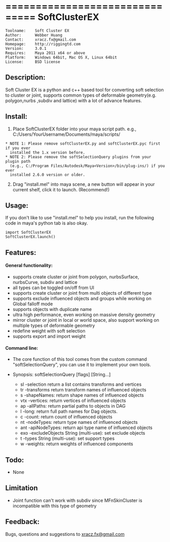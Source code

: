 ===============================
SoftClusterEX
===============================

    Toolname:    Soft Cluster EX  
    Author:      Webber Huang  
    Contact:     xracz.fx@gmail.com  
    Homepage:    http://riggingtd.com  
    Version:     3.0.1  
    Requires:    Maya 2011 x64 or above  
    Platform:    Windows 64bit, Mac OS X, Linux 64bit  
    License:     BSD license  


Description:
----------------------------------------------
  Soft Cluster EX is a python and c++ based tool for converting soft selection to
  cluster or joint, supports common types of deformable geometry(e.g. polygon,nurbs
  ,subdiv and lattice) with a lot of advance features.  


Install:
----------------------------------------------
  1. Place SoftClusterEX folder into your maya script path.
    e.g., C:/Users/YourUsername/Documents/maya/scripts/

    * NOTE 1: Please remove softClusterEX.py and softClusterEX.pyc first if you ever 
      installed the 1.x version before.
    * NOTE 2: Please remove the softSelectionQuery plugins from your plugin path 
      (e.g., C:/Program Files/Autodesk/Maya<Version>/bin/plug-ins/) if you ever 
      installed 2.6.0 version or older.  

  2. Drag "install.mel" into maya scene, a new button will appear in your current shelf, 
     click it to launch. (Recommend!)  


Usage:
----------------------------------------------
If you don't like to use "install.mel" to help you install, run the following code in maya's
python tab is also okay.  

    import SoftClusterEX  
    SoftClusterEX.launch()  


Features:
----------------------------------------------
#### General functionality:  

  - supports create cluster or joint from polygon, nurbsSurface, nurbsCurve, subdiv and lattice
  - all types can be toggled on/off from UI
  - supports create cluster or joint from multi objects of different type
  - supports exclude influenced objects and groups while working on Global falloff mode
  - supports objects with duplicate name
  - ultra high performance, even working on massive density geometry
  - mirror cluster or joint in local or world space, also support working on
    multiple types of deformable geometry
  - redefine weight with soft selection
  - supports export and import weight

#### Command line:

  - The core function of this tool comes from the custom command "softSelectionQuery",
    you can use it to implement your own tools.  

  - Synopsis: softSelectionQuery [flags] [String...]
    - sl -selection                            return a list contains transforms and vertices
    - tr -transforms                           return transform names of influenced objects
    - s -shapeNames:                           return shape names of influenced objects
    - vtx -vertices:                           return vertices of influenced objects
    - ap -allPaths:                            return partial paths to objects in DAG
    - l -long:                                 return full path names for Dag objects.
    - c -count:                                return count of influenced objects
    - nt -nodeTypes:                           return type names of influenced objects
    - ant -apiNodeTypes:                       return api type name of influenced objects
    - exo -excludeObjects  String (multi-use): set exclude objects
    - t -types           String (multi-use):   set support types
    - w -weights:                              return weights of influenced components


Todo:
----------------------------------------------
  - None  


Limitation
----------------------------------------------
  - Joint function can't work with subdiv since MFnSkinCluster is incompatible with this type of geometry  


Feedback:
----------------------------------------------
Bugs, questions and suggestions to xracz.fx@gmail.com